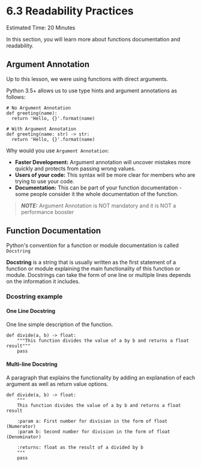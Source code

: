 # 6.3 Readability Practices

Estimated Time: 20 Minutes

In this section, you will learn more about functions documentation and readability.

## Argument Annotation
Up to this lesson, we were using functions with direct arguments.

Python 3.5+ allows us to use type hints and argument annotations as follows:

```
# No Argument Annotation
def greeting(name):
  return 'Hello, {}'.format(name)

# With Argument Annotation
def greeting(name: str) -> str:
  return 'Hello, {}'.format(name)
```

Why would you use `Argument Annotation`:
- **Faster Development:** Argument annotation will uncover mistakes more quickly and protects from passing wrong values.
- **Users of your code:** This syntax will be more clear for members who are trying to use your code.
- **Documentation:** This can be part of your function documentation - some people consider it the whole documentation of the function.

> **_NOTE:_**  Argument Annotation is NOT mandatory and it is NOT a performance booster

## Function Documentation
Python's convention for a function or module documentation is called `Docstring`

__Docstring__ is a string that is usually written as the first statement of a function or module explaining the main functionality of this function or module. 
Docstrings can take the form of one line or multiple lines depends on the information it includes.

### Dcostring example

#### One Line Docstring
One line simple description of the function.
```
def divide(a, b) -> float:
    """This function divides the value of a by b and returns a float result"""
    pass
```
#### Multi-line Docstring
A paragraph that explains the functionality by adding an explanation of each argument as well as return value options.

```
def divide(a, b) -> float:
    """
    This function divides the value of a by b and returns a float result

    :param a: First number for division in the form of float (Numerator)
    :param b: Second number for division in the form of float (Denominator)

    :returns: float as the result of a divided by b
    """
    pass
```
